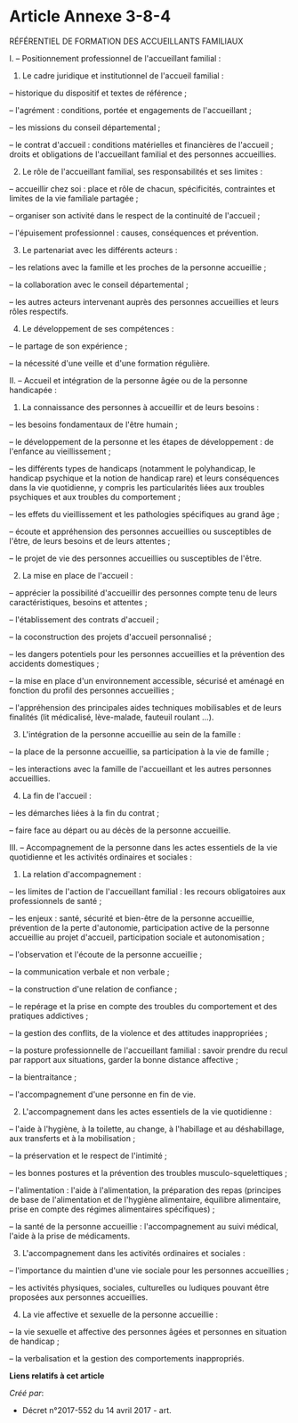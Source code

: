 # Article Annexe 3-8-4

RÉFÉRENTIEL DE FORMATION DES ACCUEILLANTS FAMILIAUX

I. – Positionnement professionnel de l'accueillant familial :

1. Le cadre juridique et institutionnel de l'accueil familial :

– historique du dispositif et textes de référence ;

– l'agrément : conditions, portée et engagements de l'accueillant ;

– les missions du conseil départemental ;

– le contrat d'accueil : conditions matérielles et financières de l'accueil ; droits et obligations de l'accueillant familial
et des personnes accueillies.

2. Le rôle de l'accueillant familial, ses responsabilités et ses limites :

– accueillir chez soi : place et rôle de chacun, spécificités, contraintes et limites de la vie familiale partagée ;

– organiser son activité dans le respect de la continuité de l'accueil ;

– l'épuisement professionnel : causes, conséquences et prévention.

3. Le partenariat avec les différents acteurs :

– les relations avec la famille et les proches de la personne accueillie ;

– la collaboration avec le conseil départemental ;

– les autres acteurs intervenant auprès des personnes accueillies et leurs rôles respectifs.

4. Le développement de ses compétences :

– le partage de son expérience ;

– la nécessité d'une veille et d'une formation régulière.

II. – Accueil et intégration de la personne âgée ou de la personne handicapée :

1. La connaissance des personnes à accueillir et de leurs besoins :

– les besoins fondamentaux de l'être humain ;

– le développement de la personne et les étapes de développement : de l'enfance au vieillissement ;

– les différents types de handicaps (notamment le polyhandicap, le handicap psychique et la notion de handicap rare) et leurs
conséquences dans la vie quotidienne, y compris les particularités liées aux troubles psychiques et aux troubles du
comportement ;

– les effets du vieillissement et les pathologies spécifiques au grand âge ;

– écoute et appréhension des personnes accueillies ou susceptibles de l'être, de leurs besoins et de leurs attentes ;

– le projet de vie des personnes accueillies ou susceptibles de l'être.

2. La mise en place de l'accueil :

– apprécier la possibilité d'accueillir des personnes compte tenu de leurs caractéristiques, besoins et attentes ;

– l'établissement des contrats d'accueil ;

– la coconstruction des projets d'accueil personnalisé ;

– les dangers potentiels pour les personnes accueillies et la prévention des accidents domestiques ;

– la mise en place d'un environnement accessible, sécurisé et aménagé en fonction du profil des personnes accueillies ;

– l'appréhension des principales aides techniques mobilisables et de leurs finalités (lit médicalisé, lève-malade, fauteuil
roulant …).

3. L'intégration de la personne accueillie au sein de la famille :

– la place de la personne accueillie, sa participation à la vie de famille ;

– les interactions avec la famille de l'accueillant et les autres personnes accueillies.

4. La fin de l'accueil :

– les démarches liées à la fin du contrat ;

– faire face au départ ou au décès de la personne accueillie.

III. – Accompagnement de la personne dans les actes essentiels de la vie quotidienne et les activités ordinaires et
sociales :

1. La relation d'accompagnement :

– les limites de l'action de l'accueillant familial : les recours obligatoires aux professionnels de santé ;

– les enjeux : santé, sécurité et bien-être de la personne accueillie, prévention de la perte d'autonomie, participation
active de la personne accueillie au projet d'accueil, participation sociale et autonomisation ;

– l'observation et l'écoute de la personne accueillie ;

– la communication verbale et non verbale ;

– la construction d'une relation de confiance ;

– le repérage et la prise en compte des troubles du comportement et des pratiques addictives ;

– la gestion des conflits, de la violence et des attitudes inappropriées ;

– la posture professionnelle de l'accueillant familial : savoir prendre du recul par rapport aux situations, garder la bonne
distance affective ;

– la bientraitance ;

– l'accompagnement d'une personne en fin de vie.

2. L'accompagnement dans les actes essentiels de la vie quotidienne :

– l'aide à l'hygiène, à la toilette, au change, à l'habillage et au déshabillage, aux transferts et à la mobilisation ;

– la préservation et le respect de l'intimité ;

– les bonnes postures et la prévention des troubles musculo-squelettiques ;

– l'alimentation : l'aide à l'alimentation, la préparation des repas (principes de base de l'alimentation et de l'hygiène
alimentaire, équilibre alimentaire, prise en compte des régimes alimentaires spécifiques) ;

– la santé de la personne accueillie : l'accompagnement au suivi médical, l'aide à la prise de médicaments.

3. L'accompagnement dans les activités ordinaires et sociales :

– l'importance du maintien d'une vie sociale pour les personnes accueillies ;

– les activités physiques, sociales, culturelles ou ludiques pouvant être proposées aux personnes accueillies.

4. La vie affective et sexuelle de la personne accueillie :

– la vie sexuelle et affective des personnes âgées et personnes en situation de handicap ;

– la verbalisation et la gestion des comportements inappropriés.

**Liens relatifs à cet article**

_Créé par_:

  - Décret n°2017-552 du 14 avril 2017 - art.
